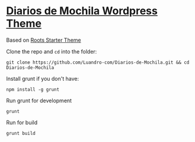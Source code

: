 # [Diarios de Mochila Wordpress Theme](http://diariosdemochila.com/)

Based on [Roots Starter Theme](http://roots.io/)

Clone the repo and ```cd``` into the folder:

```
git clone https://github.com/Luandro-com/Diarios-de-Mochila.git && cd Diarios-de-Mochila
```

Install grunt if you don't have:

```
npm install -g grunt

```

Run grunt for development

```
grunt
```

Run for build

```
grunt build
```
